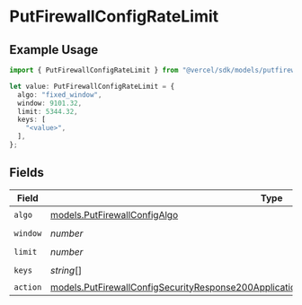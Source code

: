 # PutFirewallConfigRateLimit

## Example Usage

```typescript
import { PutFirewallConfigRateLimit } from "@vercel/sdk/models/putfirewallconfigop.js";

let value: PutFirewallConfigRateLimit = {
  algo: "fixed_window",
  window: 9101.32,
  limit: 5344.32,
  keys: [
    "<value>",
  ],
};
```

## Fields

| Field                                                                                                                                                                                                | Type                                                                                                                                                                                                 | Required                                                                                                                                                                                             | Description                                                                                                                                                                                          |
| ---------------------------------------------------------------------------------------------------------------------------------------------------------------------------------------------------- | ---------------------------------------------------------------------------------------------------------------------------------------------------------------------------------------------------- | ---------------------------------------------------------------------------------------------------------------------------------------------------------------------------------------------------- | ---------------------------------------------------------------------------------------------------------------------------------------------------------------------------------------------------- |
| `algo`                                                                                                                                                                                               | [models.PutFirewallConfigAlgo](../models/putfirewallconfigalgo.md)                                                                                                                                   | :heavy_check_mark:                                                                                                                                                                                   | N/A                                                                                                                                                                                                  |
| `window`                                                                                                                                                                                             | *number*                                                                                                                                                                                             | :heavy_check_mark:                                                                                                                                                                                   | N/A                                                                                                                                                                                                  |
| `limit`                                                                                                                                                                                              | *number*                                                                                                                                                                                             | :heavy_check_mark:                                                                                                                                                                                   | N/A                                                                                                                                                                                                  |
| `keys`                                                                                                                                                                                               | *string*[]                                                                                                                                                                                           | :heavy_check_mark:                                                                                                                                                                                   | N/A                                                                                                                                                                                                  |
| `action`                                                                                                                                                                                             | [models.PutFirewallConfigSecurityResponse200ApplicationJSONResponseBodyActiveRulesActionAction](../models/putfirewallconfigsecurityresponse200applicationjsonresponsebodyactiverulesactionaction.md) | :heavy_minus_sign:                                                                                                                                                                                   | N/A                                                                                                                                                                                                  |